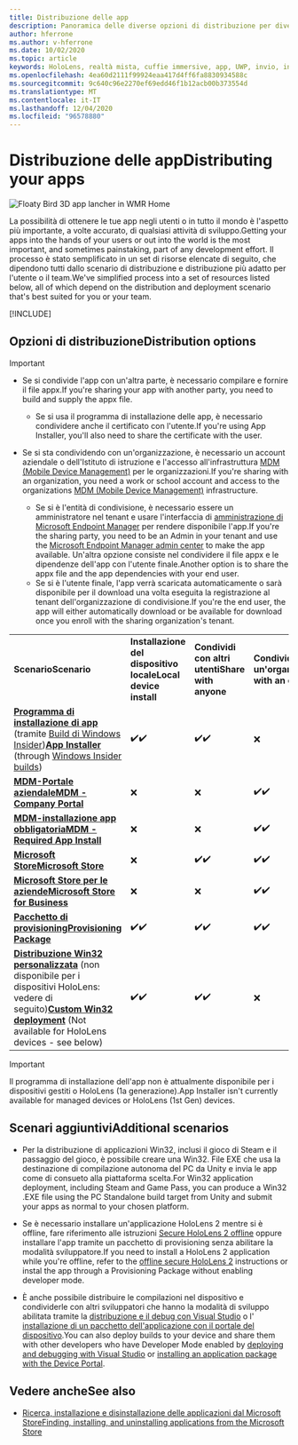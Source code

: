 ```yaml
---
title: Distribuzione delle app
description: Panoramica delle diverse opzioni di distribuzione per diverse piattaforme e archivi di pubblicazione supportati.
author: hferrone
ms.author: v-hferrone
ms.date: 10/02/2020
ms.topic: article
keywords: HoloLens, realtà mista, cuffie immersive, app, UWP, invio, invio, filtri, metadati, requisiti di sistema, parole chiave, predato, certificazione, pacchetto, appx, merchandising
ms.openlocfilehash: 4ea60d2111f99924eaa417d4ff6fa8830934588c
ms.sourcegitcommit: 9c640c96e2270ef69edd46f1b12acb00b373554d
ms.translationtype: MT
ms.contentlocale: it-IT
ms.lasthandoff: 12/04/2020
ms.locfileid: "96578880"
---
```

# <a name="distributing-your-apps"></a><span data-ttu-id="d973c-104">Distribuzione delle app</span><span class="sxs-lookup"><span data-stu-id="d973c-104">Distributing your apps</span></span>

![Floaty Bird 3D app lancher in WMR Home](images/distribute-hero-image.png)

<span data-ttu-id="d973c-106">La possibilità di ottenere le tue app negli utenti o in tutto il mondo è l'aspetto più importante, a volte accurato, di qualsiasi attività di sviluppo.</span><span class="sxs-lookup"><span data-stu-id="d973c-106">Getting your apps into the hands of your users or out into the world is the most important, and sometimes painstaking, part of any development effort.</span></span> <span data-ttu-id="d973c-107">Il processo è stato semplificato in un set di risorse elencate di seguito, che dipendono tutti dallo scenario di distribuzione e distribuzione più adatto per l'utente o il team.</span><span class="sxs-lookup"><span data-stu-id="d973c-107">We've simplified process into a set of resources listed below, all of which depend on the distribution and deployment scenario that's best suited for you or your team.</span></span>

[!INCLUDE[](includes/before-submission.md)]

## <a name="distribution-options"></a><span data-ttu-id="d973c-108">Opzioni di distribuzione</span><span class="sxs-lookup"><span data-stu-id="d973c-108">Distribution options</span></span>

> [!IMPORTANT]
> * <span data-ttu-id="d973c-109">Se si condivide l'app con un'altra parte, è necessario compilare e fornire il file appx.</span><span class="sxs-lookup"><span data-stu-id="d973c-109">If you're sharing your app with another party, you need to build and supply the appx file.</span></span> 
>     * <span data-ttu-id="d973c-110">Se si usa il programma di installazione delle app, è necessario condividere anche il certificato con l'utente.</span><span class="sxs-lookup"><span data-stu-id="d973c-110">If you're using App Installer, you'll also need to share the certificate with the user.</span></span>
> 
> * <span data-ttu-id="d973c-111">Se si sta condividendo con un'organizzazione, è necessario un account aziendale o dell'Istituto di istruzione e l'accesso all'infrastruttura [MDM (Mobile Device Management)](https://docs.microsoft.com/hololens/hololens-enroll-mdm) per le organizzazioni.</span><span class="sxs-lookup"><span data-stu-id="d973c-111">If you're sharing with an organization, you need a work or school account and access to the organizations [MDM (Mobile Device Management)](https://docs.microsoft.com/hololens/hololens-enroll-mdm) infrastructure.</span></span>  
>    * <span data-ttu-id="d973c-112">Se si è l'entità di condivisione, è necessario essere un amministratore nel tenant e usare l'interfaccia di [amministrazione di Microsoft Endpoint Manager](https://docs.microsoft.com/mem/intune/apps/apps-deploy) per rendere disponibile l'app.</span><span class="sxs-lookup"><span data-stu-id="d973c-112">If you're the sharing party, you need to be an Admin in your tenant and use the [Microsoft Endpoint Manager admin center](https://docs.microsoft.com/mem/intune/apps/apps-deploy) to make the app available.</span></span> <span data-ttu-id="d973c-113">Un'altra opzione consiste nel condividere il file appx e le dipendenze dell'app con l'utente finale.</span><span class="sxs-lookup"><span data-stu-id="d973c-113">Another option is to share the appx file and the app dependencies with your end user.</span></span>
>    * <span data-ttu-id="d973c-114">Se si è l'utente finale, l'app verrà scaricata automaticamente o sarà disponibile per il download una volta eseguita la registrazione al tenant dell'organizzazione di condivisione.</span><span class="sxs-lookup"><span data-stu-id="d973c-114">If you're the end user, the app will either automatically download or be available for download once you enroll with the sharing organization's tenant.</span></span> 

<table>
<colgroup>
    <col width="33%" />
    <col width="22%" />
    <col width="22%" />
    <col width="22%" />
</colgroup>
<tr>
    <td><span data-ttu-id="d973c-115"><strong>Scenario</strong></span><span class="sxs-lookup"><span data-stu-id="d973c-115"><strong>Scenario</strong></span></span></td>
    <td><span data-ttu-id="d973c-116"><strong>Installazione del dispositivo locale</strong></span><span class="sxs-lookup"><span data-stu-id="d973c-116"><strong>Local device install</strong></span></span></td>
    <td><span data-ttu-id="d973c-117"><strong>Condividi con altri utenti</strong></span><span class="sxs-lookup"><span data-stu-id="d973c-117"><strong>Share with anyone</strong></span></span></td>
    <td><span data-ttu-id="d973c-118"><strong>Condividere con un'organizzazione</strong></span><span class="sxs-lookup"><span data-stu-id="d973c-118"><strong>Share with an organization</strong></span></span></td>
</tr>
<tr>
    <td><span data-ttu-id="d973c-119"><a href="https://docs.microsoft.com/hololens/app-deploy-app-installer"><strong>Programma di installazione di app</strong></a> (tramite <a href="https://docs.microsoft.com/hololens/hololens-insider">Build di Windows Insider</a>)</span><span class="sxs-lookup"><span data-stu-id="d973c-119"><a href="https://docs.microsoft.com/hololens/app-deploy-app-installer"><strong>App Installer</strong></a> (through <a href="https://docs.microsoft.com/hololens/hololens-insider">Windows Insider builds</a>)</span></span></td>
    <td><span data-ttu-id="d973c-120">✔️</span><span class="sxs-lookup"><span data-stu-id="d973c-120">✔️</span></span></td>
    <td><span data-ttu-id="d973c-121">✔️</span><span class="sxs-lookup"><span data-stu-id="d973c-121">✔️</span></span></td>
    <td>❌</td>
</tr>
<tr>
    <td><span data-ttu-id="d973c-122"><a href="https://docs.microsoft.com/hololens/app-deploy-app-installer"><strong>MDM-Portale aziendale</strong></a></span><span class="sxs-lookup"><span data-stu-id="d973c-122"><a href="https://docs.microsoft.com/hololens/app-deploy-app-installer"><strong>MDM - Company Portal</strong></a></span></span></td>
    <td>❌</td>
    <td>❌</td>
    <td><span data-ttu-id="d973c-123">✔️</span><span class="sxs-lookup"><span data-stu-id="d973c-123">✔️</span></span></td>
</tr>
<tr>
    <td><span data-ttu-id="d973c-124"><a href="https://docs.microsoft.com/hololens/app-deploy-intune"><strong>MDM-installazione app obbligatoria</strong></a></span><span class="sxs-lookup"><span data-stu-id="d973c-124"><a href="https://docs.microsoft.com/hololens/app-deploy-intune"><strong>MDM - Required App Install</strong></a></span></span></td>
    <td>❌</td>
    <td>❌</td>
    <td><span data-ttu-id="d973c-125">✔️</span><span class="sxs-lookup"><span data-stu-id="d973c-125">✔️</span></span></td>
</tr>
<tr>
    <td><span data-ttu-id="d973c-126"><a href="submitting-an-app-to-the-microsoft-store.md"><strong>Microsoft Store</strong></a></span><span class="sxs-lookup"><span data-stu-id="d973c-126"><a href="submitting-an-app-to-the-microsoft-store.md"><strong>Microsoft Store</strong></a></span></span></td>
    <td>❌</td>
    <td><span data-ttu-id="d973c-127">✔️</span><span class="sxs-lookup"><span data-stu-id="d973c-127">✔️</span></span></td>
    <td><span data-ttu-id="d973c-128">✔️</span><span class="sxs-lookup"><span data-stu-id="d973c-128">✔️</span></span></td>
</tr>
<tr>
    <td><span data-ttu-id="d973c-129"><a href="https://docs.microsoft.com/hololens/app-deploy-store-business"><strong>Microsoft Store per le aziende</strong></a></span><span class="sxs-lookup"><span data-stu-id="d973c-129"><a href="https://docs.microsoft.com/hololens/app-deploy-store-business"><strong>Microsoft Store for Business</strong></a></span></span></td>
    <td>❌</td>
    <td>❌</td>
    <td><span data-ttu-id="d973c-130">✔️</span><span class="sxs-lookup"><span data-stu-id="d973c-130">✔️</span></span></td>
</tr>
<tr>
    <td><span data-ttu-id="d973c-131"><a href="https://docs.microsoft.com/hololens/app-deploy-provisioning-package"><strong>Pacchetto di provisioning</strong></a></span><span class="sxs-lookup"><span data-stu-id="d973c-131"><a href="https://docs.microsoft.com/hololens/app-deploy-provisioning-package"><strong>Provisioning Package</strong></a></span></span></td>
    <td><span data-ttu-id="d973c-132">✔️</span><span class="sxs-lookup"><span data-stu-id="d973c-132">✔️</span></span></td>
    <td><span data-ttu-id="d973c-133">✔️</span><span class="sxs-lookup"><span data-stu-id="d973c-133">✔️</span></span></td>
    <td><span data-ttu-id="d973c-134">✔️</span><span class="sxs-lookup"><span data-stu-id="d973c-134">✔️</span></span></td>
</tr>
<tr>
    <td><span data-ttu-id="d973c-135"><a href="#additional-scenarios"><strong>Distribuzione Win32 personalizzata</strong></a> (non disponibile per i dispositivi HoloLens: vedere di seguito)</span><span class="sxs-lookup"><span data-stu-id="d973c-135"><a href="#additional-scenarios"><strong>Custom Win32 deployment</strong></a> (Not available for HoloLens devices - see below)</span></span></td>
    <td><span data-ttu-id="d973c-136">✔️</span><span class="sxs-lookup"><span data-stu-id="d973c-136">✔️</span></span></td>
    <td><span data-ttu-id="d973c-137">✔️</span><span class="sxs-lookup"><span data-stu-id="d973c-137">✔️</span></span></td>
    <td>❌</td>
</tr>
</table>

> [!IMPORTANT]
> <span data-ttu-id="d973c-138">Il programma di installazione dell'app non è attualmente disponibile per i dispositivi gestiti o HoloLens (1a generazione).</span><span class="sxs-lookup"><span data-stu-id="d973c-138">App Installer isn't currently available for managed devices or HoloLens (1st Gen) devices.</span></span>

## <a name="additional-scenarios"></a><span data-ttu-id="d973c-139">Scenari aggiuntivi</span><span class="sxs-lookup"><span data-stu-id="d973c-139">Additional scenarios</span></span>

* <span data-ttu-id="d973c-140">Per la distribuzione di applicazioni Win32, inclusi il gioco di Steam e il passaggio del gioco, è possibile creare una Win32. File EXE che usa la destinazione di compilazione autonoma del PC da Unity e invia le app come di consueto alla piattaforma scelta.</span><span class="sxs-lookup"><span data-stu-id="d973c-140">For Win32 application deployment, including Steam and Game Pass, you can produce a Win32 .EXE file using the PC Standalone build target from Unity and submit your apps as normal to your chosen platform.</span></span> 

* <span data-ttu-id="d973c-141">Se è necessario installare un'applicazione HoloLens 2 mentre si è offline, fare riferimento alle istruzioni [Secure HoloLens 2 offline](https://docs.microsoft.com/hololens/hololens-common-scenarios-offline-secure) oppure installare l'app tramite un pacchetto di provisioning senza abilitare la modalità sviluppatore.</span><span class="sxs-lookup"><span data-stu-id="d973c-141">If you need to install a HoloLens 2 application while you're offline, refer to the [offline secure HoloLens 2](https://docs.microsoft.com/hololens/hololens-common-scenarios-offline-secure) instructions or instal the app through a Provisioning Package without enabling developer mode.</span></span>

* <span data-ttu-id="d973c-142">È anche possibile distribuire le compilazioni nel dispositivo e condividerle con altri sviluppatori che hanno la modalità di sviluppo abilitata tramite la [distribuzione e il debug con Visual Studio](../develop/platform-capabilities-and-apis/using-visual-studio.md) o l' [installazione di un pacchetto dell'applicazione con il portale del dispositivo](https://docs.microsoft.com/hololens/holographic-custom-apps#installing-an-application-package-with-the-device-portal).</span><span class="sxs-lookup"><span data-stu-id="d973c-142">You can also deploy builds to your device and share them with other developers who have Developer Mode enabled by [deploying and debugging with Visual Studio](../develop/platform-capabilities-and-apis/using-visual-studio.md) or [installing an application package with the Device Portal](https://docs.microsoft.com/hololens/holographic-custom-apps#installing-an-application-package-with-the-device-portal).</span></span>

## <a name="see-also"></a><span data-ttu-id="d973c-143">Vedere anche</span><span class="sxs-lookup"><span data-stu-id="d973c-143">See also</span></span>
* [<span data-ttu-id="d973c-144">Ricerca, installazione e disinstallazione delle applicazioni dal Microsoft Store</span><span class="sxs-lookup"><span data-stu-id="d973c-144">Finding, installing, and uninstalling applications from the Microsoft Store</span></span>](https://docs.microsoft.com/hololens/holographic-store-apps)

<!-- ## Submitting to the Microsoft Store

You've finally made it to the last step on your distribution journey, actually getting your app into the Microsoft Store! Our [submission guidelines](submitting-an-app-to-the-microsoft-store.md) article will take you through: 

* Partner Center registration 
* Asset preparation
* App packaging
* Testing
* Final submission process

You can even give out free trials to get future consumers excited about your new immersive experience. Once your app is listed on the Microsoft Store you can sit back, engage with your expanding user community, and think about all the new features you want to add! -->
